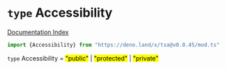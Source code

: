 # `type` Accessibility

[Documentation Index](../README.md)

```ts
import {Accessibility} from "https://deno.land/x/tsa@v0.0.45/mod.ts"
```

`type` Accessibility = <mark>"public"</mark> | <mark>"protected"</mark> | <mark>"private"</mark>